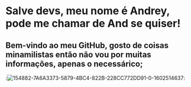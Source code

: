 # Salve devs, meu nome é Andrey, pode me chamar de And se quiser!
## Bem-vindo ao meu GitHub, gosto de coisas minamilistas então não vou por muitas informações, apenas o necessárico;
:![154882-7A6A3373-5879-4BC4-822B-228CC772DD91-0-1602514637](https://github.com/andreyyyon/andrey-rebelatto/assets/110207302/11221da2-0f49-4e40-aa4f-fccd39d4f65b):
